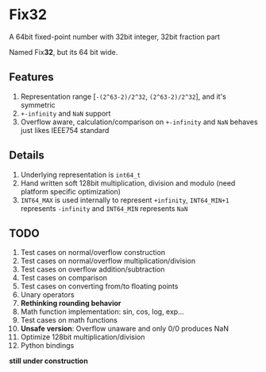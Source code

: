 # Fix32
A 64bit fixed-point number with 32bit integer, 32bit fraction part

Named Fix**32**, but its 64 bit wide.

## Features
1. Representation range \[`-(2^63-2)/2^32`, `(2^63-2)/2^32`\], and it's symmetric
1. `+-infinity` and `NaN` support
1. Overflow aware, calculation/comparison on `+-infinity` and `NaN` behaves just likes IEEE754 standard

## Details
1. Underlying representation is `int64_t`
1. Hand written soft 128bit multiplication, division and modulo (need platform specific optimization)
1. `INT64_MAX` is used internally to represent `+infinity`, `INT64_MIN+1` represents `-infinity` and `INT64_MIN` represents `NaN`

## TODO
1. Test cases on normal/overflow construction
1. Test cases on normal/overflow multiplication/division
1. Test cases on overflow addition/subtraction
1. Test cases on comparison
1. Test cases on converting from/to floating points
1. Unary operators
1. **Rethinking rounding behavior**
1. Math function implementation: sin, cos, log, exp...
1. Test cases on math functions
1. **Unsafe version**: Overflow unaware and only 0/0 produces NaN
1. Optimize 128bit multiplication/division
1. Python bindings


**still under construction**
